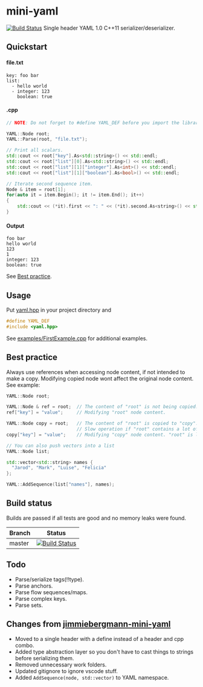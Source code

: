 # mini-yaml
[![Build Status](https://travis-ci.org/onesketchyguy/mini-yaml.svg?branch=master)](https://github.com/onesketchyguy/mini-yaml#build-status)
Single header YAML 1.0 C++11 serializer/deserializer.

## Quickstart
#### file.txt
```
key: foo bar
list:
  - hello world
  - integer: 123
    boolean: true
```
#### .cpp
```cpp
// NOTE: Do not forget to #define YAML_DEF before you import the library!

YAML::Node root;
YAML::Parse(root, "file.txt");

// Print all scalars.
std::cout << root["key"].As<std::string>() << std::endl;
std::cout << root["list"][0].As<std::string>() << std::endl;
std::cout << root["list"][1]["integer"].As<int>() << std::endl;
std::cout << root["list"][1]["boolean"].As<bool>() << std::endl;

// Iterate second sequence item.
Node & item = root[1];
for(auto it = item.Begin(); it != item.End(); it++)
{
    std::cout << (*it).first << ": " << (*it).second.As<string>() << std::endl;
}
```
#### Output
```
foo bar
hello world
123
1
integer: 123
boolean: true
```

See  [Best practice](https://github.com/onesketchyguy/mini-YAML#best-practice).

## Usage
Put [yaml.hpp](https://github.com/onesketchyguy/mini-yaml/blob/master/yaml.hpp) in your project directory and

```cpp
#define YAML_DEF
#include <yaml.hpp>
```

See [examples/FirstExample.cpp](https://github.com/jimmiebergmann/mini-yaml/blob/master/examples/FirstExample.cpp) for additional examples.

## Best practice
Always use references when accessing node content, if not intended to make a copy. Modifying copied node wont affect the original node content.  
See example:
```cpp
YAML::Node root;

YAML::Node & ref = root;  // The content of "root" is not being copied.
ref["key"] = "value";     // Modifying "root" node content.

YAML::Node copy = root;   // The content of "root" is copied to "copy".
                          // Slow operation if "root" contains a lot of content.
copy["key"] = "value";    // Modifying "copy" node content. "root" is left untouched.

// You can also push vectors into a list
YAML::Node list;

std::vector<std::string> names {
  "Jarod", "Mark", "Luise", "Felicia"
};

YAML::AddSequence(list["names"], names);
```

## Build status
Builds are passed if all tests are good and no memory leaks were found.

| Branch | Status |
| ------ | ------ |
| master | [![Build Status](https://travis-ci.org/onesketchyguy/mini-yaml.svg?branch=master)](https://github.com/onesketchyguy/mini-yaml#build-status) |

## Todo
- Parse/serialize tags(!!type).
- Parse anchors.
- Parse flow sequences/maps.
- Parse complex keys.
- Parse sets.


## Changes from [jimmiebergmann-mini-yaml](https://github.com/jimmiebergmann/mini-YAML)
- Moved to a single header with a define instead of a header and cpp combo.
- Added type abstraction layer so you don't have to cast things to strings before serializing them.
- Removed unnecessary work folders.
- Updated gitignore to ignore vscode stuff.
- Added `AddSequence(node, std::vector)` to YAML namespace.